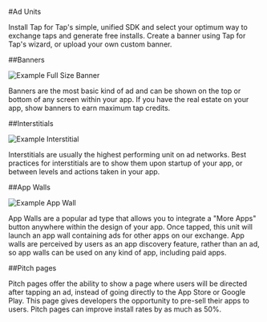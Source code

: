 #Ad Units

Install Tap for Tap's simple, unified SDK and select your optimum way to exchange taps and generate free installs. Create a banner using Tap for Tap's wizard, or upload your own custom banner. 

##Banners

![Example  Full Size Banner](https://raw.github.com/tapfortap/Documentation/master/images/banner.png)

Banners are the most basic kind of ad and can be shown on the top or bottom of any screen within your app. If you have the real estate on your app, show banners to earn maximum tap credits.

##Interstitials

![Example Interstitial](https://raw.github.com/tapfortap/Documentation/master/images/interstitial.png)

Interstitials are usually the highest performing unit on ad networks. Best practices for interstitials are to show them upon startup of your app, or between levels and actions taken in your app. 

##App Walls

![Example App Wall](https://raw.github.com/tapfortap/Documentation/master/images/appwall.png)

App Walls are a popular ad type that allows you to integrate a "More Apps" button anywhere within the design of your app. Once tapped, this unit will launch an app wall containing ads for other apps on our exchange. App walls are perceived by users as an app discovery feature, rather than an ad, so app walls can be used on any kind of app, including paid apps.

##Pitch pages

Pitch pages offer the ability to show a page where users will be directed after tapping an ad, instead of going directly to the App Store or Google Play. This page gives developers the opportunity to pre-sell their apps to users. Pitch pages can improve install rates by as much as 50%.
